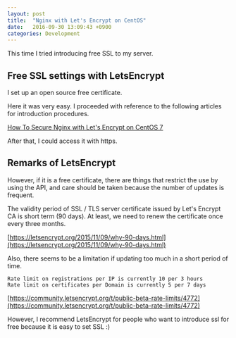 ```yaml
---
layout: post
title:  "Nginx with Let's Encrypt on CentOS"
date:   2016-09-30 13:09:43 +0900
categories: Development
---
```


This time I tried introducing free SSL to my server.

## Free SSL settings with LetsEncrypt

I set up an open source free certificate.

Here it was very easy.
I proceeded with reference to the following articles for introduction procedures.

[How To Secure Nginx with Let's Encrypt on CentOS 7](https://www.digitalocean.com/community/tutorials/how-to-secure-nginx-with-let-s-encrypt-on-centos-7)

After that,
I could access it with https.

## Remarks of LetsEncrypt

However, if it is a free certificate,
there are things that restrict the use by using the API,
and care should be taken because the number of updates is frequent.

The validity period of SSL / TLS server certificate issued by Let's Encrypt CA is short term (90 days).
At least, we need to renew the certificate once every three months.

[https://letsencrypt.org/2015/11/09/why-90-days.html](https://letsencrypt.org/2015/11/09/why-90-days.html)


Also, there seems to be a limitation if updating too much in a short period of time.

    Rate limit on registrations per IP is currently 10 per 3 hours
    Rate limit on certificates per Domain is currently 5 per 7 days

[https://community.letsencrypt.org/t/public-beta-rate-limits/4772](https://community.letsencrypt.org/t/public-beta-rate-limits/4772)


However, I recommend LetsEncrypt for people who want to introduce ssl for free
because it is easy to set SSL :)
